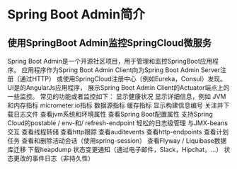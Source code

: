 # Spring Boot Admin简介
## 使用SpringBoot Admin监控SpringCloud微服务
Spring Boot Admin是一个开源社区项目，用于管理和监控SpringBoot应用程序。 
应用程序作为Spring Boot Admin Client向为Spring Boot Admin Server注册（通过HTTP）
或使用SpringCloud注册中心（例如Eureka，Consul）发现。 UI是的AngularJs应用程序，
展示Spring Boot Admin Client的Actuator端点上的一些监控。
常见的功能或者监控如下：
显示健康状况
显示详细信息，例如
JVM和内存指标
micrometer.io指标
数据源指标
缓存指标
显示构建信息编号
关注并下载日志文件
查看jvm系统和环境属性
查看Spring Boot配置属性
支持Spring Cloud的postable / env-和/ refresh-endpoint
轻松的日志级管理
与JMX-beans交互
查看线程转储
查看http跟踪
查看auditevents
查看http-endpoints
查看计划任务
查看和删除活动会话（使用spring-session）
查看Flyway / Liquibase数据库迁移
下载heapdump
状态变更通知（通过电子邮件，Slack，Hipchat，…）
状态更改的事件日志（非持久性）
